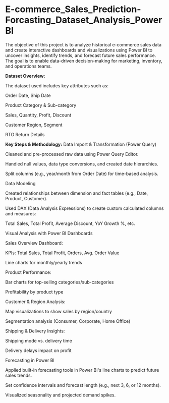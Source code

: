 # E-commerce_Sales_Prediction-Forcasting_Dataset_Analysis_PowerBI
The objective of this project is to analyze historical e-commerce sales data and create interactive dashboards and visualizations using Power BI to uncover insights, identify trends, and forecast future sales performance. The goal is to enable data-driven decision-making for marketing, inventory, and operations teams.

**Dataset Overview:**

The dataset used includes key attributes such as:

Order Date, Ship Date

Product Category & Sub-category

Sales, Quantity, Profit, Discount

Customer Region, Segment

RTO Return Details

**Key Steps & Methodology:**
Data Import & Transformation (Power Query)

Cleaned and pre-processed raw data using Power Query Editor.

Handled null values, data type conversions, and created date hierarchies.

Split columns (e.g., year/month from Order Date) for time-based analysis.

Data Modeling

Created relationships between dimension and fact tables (e.g., Date, Product, Customer).

Used DAX (Data Analysis Expressions) to create custom calculated columns and measures:

Total Sales, Total Profit, Average Discount, YoY Growth %, etc.

Visual Analysis with Power BI Dashboards

Sales Overview Dashboard:

KPIs: Total Sales, Total Profit, Orders, Avg. Order Value

Line charts for monthly/yearly trends

Product Performance:

Bar charts for top-selling categories/sub-categories

Profitability by product type

Customer & Region Analysis:

Map visualizations to show sales by region/country

Segmentation analysis (Consumer, Corporate, Home Office)

Shipping & Delivery Insights:

Shipping mode vs. delivery time

Delivery delays impact on profit

Forecasting in Power BI

Applied built-in forecasting tools in Power BI's line charts to predict future sales trends.

Set confidence intervals and forecast length (e.g., next 3, 6, or 12 months).

Visualized seasonality and projected demand spikes.
